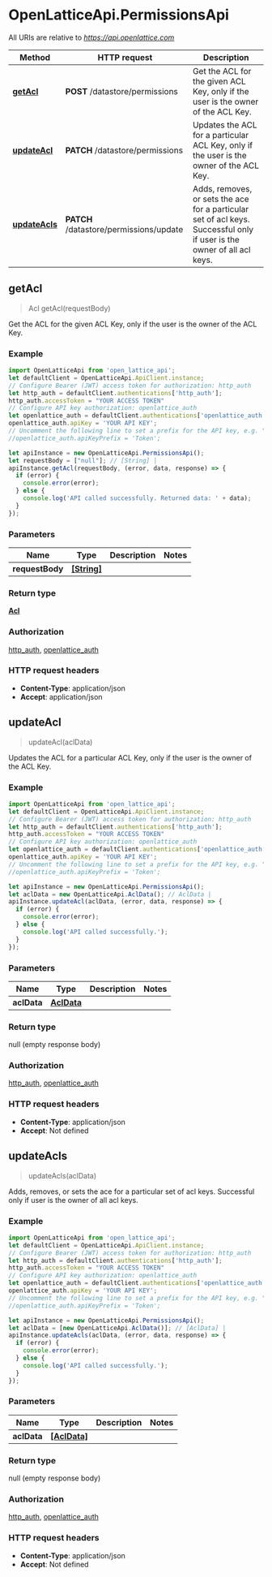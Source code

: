# OpenLatticeApi.PermissionsApi

All URIs are relative to *https://api.openlattice.com*

Method | HTTP request | Description
------------- | ------------- | -------------
[**getAcl**](PermissionsApi.md#getAcl) | **POST** /datastore/permissions | Get the ACL for the given ACL Key, only if the user is the owner of the ACL Key.
[**updateAcl**](PermissionsApi.md#updateAcl) | **PATCH** /datastore/permissions | Updates the ACL for a particular ACL Key, only if the user is the owner of the ACL Key.
[**updateAcls**](PermissionsApi.md#updateAcls) | **PATCH** /datastore/permissions/update | Adds, removes, or sets the ace for a particular set of acl keys. Successful only if user is the owner of all acl keys.



## getAcl

> Acl getAcl(requestBody)

Get the ACL for the given ACL Key, only if the user is the owner of the ACL Key.

### Example

```javascript
import OpenLatticeApi from 'open_lattice_api';
let defaultClient = OpenLatticeApi.ApiClient.instance;
// Configure Bearer (JWT) access token for authorization: http_auth
let http_auth = defaultClient.authentications['http_auth'];
http_auth.accessToken = "YOUR ACCESS TOKEN"
// Configure API key authorization: openlattice_auth
let openlattice_auth = defaultClient.authentications['openlattice_auth'];
openlattice_auth.apiKey = 'YOUR API KEY';
// Uncomment the following line to set a prefix for the API key, e.g. "Token" (defaults to null)
//openlattice_auth.apiKeyPrefix = 'Token';

let apiInstance = new OpenLatticeApi.PermissionsApi();
let requestBody = ["null"]; // [String] | 
apiInstance.getAcl(requestBody, (error, data, response) => {
  if (error) {
    console.error(error);
  } else {
    console.log('API called successfully. Returned data: ' + data);
  }
});
```

### Parameters


Name | Type | Description  | Notes
------------- | ------------- | ------------- | -------------
 **requestBody** | [**[String]**](String.md)|  | 

### Return type

[**Acl**](Acl.md)

### Authorization

[http_auth](../README.md#http_auth), [openlattice_auth](../README.md#openlattice_auth)

### HTTP request headers

- **Content-Type**: application/json
- **Accept**: application/json


## updateAcl

> updateAcl(aclData)

Updates the ACL for a particular ACL Key, only if the user is the owner of the ACL Key.

### Example

```javascript
import OpenLatticeApi from 'open_lattice_api';
let defaultClient = OpenLatticeApi.ApiClient.instance;
// Configure Bearer (JWT) access token for authorization: http_auth
let http_auth = defaultClient.authentications['http_auth'];
http_auth.accessToken = "YOUR ACCESS TOKEN"
// Configure API key authorization: openlattice_auth
let openlattice_auth = defaultClient.authentications['openlattice_auth'];
openlattice_auth.apiKey = 'YOUR API KEY';
// Uncomment the following line to set a prefix for the API key, e.g. "Token" (defaults to null)
//openlattice_auth.apiKeyPrefix = 'Token';

let apiInstance = new OpenLatticeApi.PermissionsApi();
let aclData = new OpenLatticeApi.AclData(); // AclData | 
apiInstance.updateAcl(aclData, (error, data, response) => {
  if (error) {
    console.error(error);
  } else {
    console.log('API called successfully.');
  }
});
```

### Parameters


Name | Type | Description  | Notes
------------- | ------------- | ------------- | -------------
 **aclData** | [**AclData**](AclData.md)|  | 

### Return type

null (empty response body)

### Authorization

[http_auth](../README.md#http_auth), [openlattice_auth](../README.md#openlattice_auth)

### HTTP request headers

- **Content-Type**: application/json
- **Accept**: Not defined


## updateAcls

> updateAcls(aclData)

Adds, removes, or sets the ace for a particular set of acl keys. Successful only if user is the owner of all acl keys.

### Example

```javascript
import OpenLatticeApi from 'open_lattice_api';
let defaultClient = OpenLatticeApi.ApiClient.instance;
// Configure Bearer (JWT) access token for authorization: http_auth
let http_auth = defaultClient.authentications['http_auth'];
http_auth.accessToken = "YOUR ACCESS TOKEN"
// Configure API key authorization: openlattice_auth
let openlattice_auth = defaultClient.authentications['openlattice_auth'];
openlattice_auth.apiKey = 'YOUR API KEY';
// Uncomment the following line to set a prefix for the API key, e.g. "Token" (defaults to null)
//openlattice_auth.apiKeyPrefix = 'Token';

let apiInstance = new OpenLatticeApi.PermissionsApi();
let aclData = [new OpenLatticeApi.AclData()]; // [AclData] | 
apiInstance.updateAcls(aclData, (error, data, response) => {
  if (error) {
    console.error(error);
  } else {
    console.log('API called successfully.');
  }
});
```

### Parameters


Name | Type | Description  | Notes
------------- | ------------- | ------------- | -------------
 **aclData** | [**[AclData]**](AclData.md)|  | 

### Return type

null (empty response body)

### Authorization

[http_auth](../README.md#http_auth), [openlattice_auth](../README.md#openlattice_auth)

### HTTP request headers

- **Content-Type**: application/json
- **Accept**: Not defined

